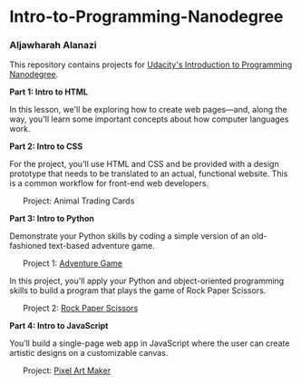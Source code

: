 # Intro-to-Programming-Nanodegree
<h3>Aljawharah Alanazi</h3>

This repository contains projects for <a href="https://www.udacity.com/course/intro-to-programming-nanodegree--nd000" target="_blank">Udacity's Introduction to Programming Nanodegree</a>.

<strong>Part 1: Intro to HTML</strong>

In this lesson, we'll be exploring how to create web pages—and, along the way, you'll learn some important concepts about how computer languages work.

<strong>Part 2: Intro to CSS</strong>

For the project, you'll use HTML and CSS and be provided with a design prototype that needs to be translated to an actual, functional website. This is a common workflow for front-end web developers.
<ul>
Project: <link href="card.html" rel="import"/>Animal Trading Cards
</ul>
<strong>Part 3: Intro to Python</strong>

Demonstrate your Python skills by coding a simple version of an old-fashioned text-based adventure game. 
<ul>
Project 1: <a href="https://github.com/aljawharahalan/Intro-to-Programming-Nanodegree/blob/main/Text-Based-Game/adventure_game.py" target="_blank">Adventure Game</a>
</ul>
In this project, you'll apply your Python and object-oriented programming skills to build a program that plays the game of Rock Paper Scissors.
<ul>
Project 2: <a href="https://github.com/aljawharahalan/Intro-to-Programming-Nanodegree/blob/main/Rock-Paper-Scissors/Rock_Paper_Scissors.py" target="_blank">Rock Paper Scissors</a>
</ul>
<strong>Part 4: Intro to JavaScript</strong>

You’ll build a single-page web app in JavaScript where the user can create artistic designs on a customizable canvas.
<ul>
Project: <a href="file:///Users/aljoharaabdullah/Desktop/Intro%20to%20Programming%20Nanodegree/project-pixel-art-maker-starter-master/index.html" target="_blank">Pixel Art Maker</a>
</ul>
